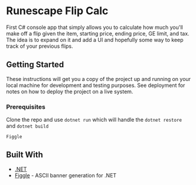 # Runescape Flip Calc

First C# console app that simply allows you to calculate how much you'll make off a flip given the item, starting price, ending price, GE limit, and tax. The idea is to expand on it and add a UI and hopefully some way to keep track of your previous flips.

## Getting Started

These instructions will get you a copy of the project up and running on your local machine for development and testing purposes. See deployment for notes on how to deploy the project on a live system.

### Prerequisites

Clone the repo and use `dotnet run` which will handle the `dotnet restore` and `dotnet build`

```
Figgle
```

## Built With

* [.NET](https://dotnet.microsoft.com/en-us/)
* [Figgle](https://www.nuget.org/packages/Figgle/) - ASCII banner generation for .NET
